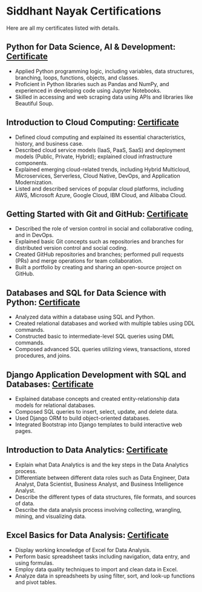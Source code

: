 # Siddhant Nayak Certifications
Here are all my certificates listed with details.

## Python for Data Science, AI & Development: [Certificate](https://www.coursera.org/account/accomplishments/certificate/HBGRTJ37J4HS)
* Applied Python programming logic, including variables, data structures, branching, loops, functions, objects, and classes.
* Proficient in Python libraries such as Pandas and NumPy, and experienced in developing code using Jupyter Notebooks.
* Skilled in accessing and web scraping data using APIs and libraries like Beautiful Soup.

## Introduction to Cloud Computing: [Certificate](https://www.coursera.org/account/accomplishments/certificate/GJQXST7A5DUA)
* Defined cloud computing and explained its essential characteristics, history, and business case.
* Described cloud service models (IaaS, PaaS, SaaS) and deployment models (Public, Private, Hybrid); explained cloud infrastructure components.
* Explained emerging cloud-related trends, including Hybrid Multicloud, Microservices, Serverless, Cloud Native, DevOps, and Application Modernization.
* Listed and described services of popular cloud platforms, including AWS, Microsoft Azure, Google Cloud, IBM Cloud, and Alibaba Cloud.

## Getting Started with Git and GitHub: [Certificate](https://www.coursera.org/account/accomplishments/certificate/59NVA4PSPPLB)
* Described the role of version control in social and collaborative coding, and in DevOps.
* Explained basic Git concepts such as repositories and branches for distributed version control and social coding.
* Created GitHub repositories and branches; performed pull requests (PRs) and merge operations for team collaboration.
* Built a portfolio by creating and sharing an open-source project on GitHub.

## Databases and SQL for Data Science with Python: [Certificate](https://www.coursera.org/account/accomplishments/certificate/G8NEWN66KGX4)
* Analyzed data within a database using SQL and Python.
* Created relational databases and worked with multiple tables using DDL commands.
* Constructed basic to intermediate-level SQL queries using DML commands.
* Composed advanced SQL queries utilizing views, transactions, stored procedures, and joins.

## Django Application Development with SQL and Databases: [Certificate](https://www.coursera.org/account/accomplishments/certificate/TTQKCD5ZZTWL)
* Explained database concepts and created entity-relationship data models for relational databases.
* Composed SQL queries to insert, select, update, and delete data.
* Used Django ORM to build object-oriented databases.
* Integrated Bootstrap into Django templates to build interactive web pages.

## Introduction to Data Analytics: [Certificate](https://www.coursera.org/account/accomplishments/certificate/JF3NSKRDRV3N)
* Explain what Data Analytics is and the key steps in the Data Analytics process.
* Differentiate between different data roles such as Data Engineer, Data Analyst, Data Scientist, Business Analyst, and Business Intelligence Analyst.
* Describe the different types of data structures, file formats, and sources of data.
* Describe the data analysis process involving collecting, wrangling, mining, and visualizing data.

## Excel Basics for Data Analysis: [Certificate](https://www.coursera.org/account/accomplishments/certificate/47ZTR3DVPEMY)
* Display working knowledge of Excel for Data Analysis.
* Perform basic spreadsheet tasks including navigation, data entry, and using formulas.
* Employ data quality techniques to import and clean data in Excel.
* Analyze data in spreadsheets by using filter, sort, and look-up functions and pivot tables.


































